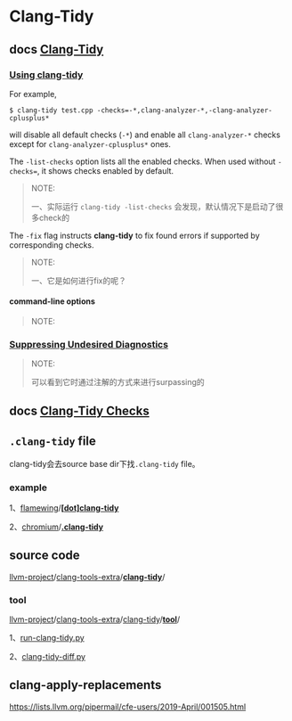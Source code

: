 # Clang-Tidy

## docs [Clang-Tidy](https://clang.llvm.org/extra/clang-tidy/)

### [Using clang-tidy](https://clang.llvm.org/extra/clang-tidy/#id2)

For example,

```shell
$ clang-tidy test.cpp -checks=-*,clang-analyzer-*,-clang-analyzer-cplusplus*
```

will disable all default checks (`-*`) and enable all `clang-analyzer-*` checks except for `clang-analyzer-cplusplus*` ones.



The `-list-checks` option lists all the enabled checks. When used without `-checks=`, it shows checks enabled by default. 

> NOTE:
>
> 一、实际运行 `clang-tidy -list-checks` 会发现，默认情况下是启动了很多check的

The `-fix` flag instructs **clang-tidy** to fix found errors if supported by corresponding checks.

> NOTE:
>
> 一、它是如何进行fix的呢？

#### command-line options

> NOTE:

### [Suppressing Undesired Diagnostics](https://clang.llvm.org/extra/clang-tidy/#id3)

> NOTE:
>
> 可以看到它时通过注解的方式来进行surpassing的

## docs [Clang-Tidy Checks](https://clang.llvm.org/extra/clang-tidy/checks/list.html)



## `.clang-tidy` file

clang-tidy会去source base dir下找`.clang-tidy` file。



### example

1、[flamewing](https://gist.github.com/flamewing)/**[[dot\]clang-tidy](https://gist.github.com/flamewing/a5016645064afa086ac8afd98ea7f627)**

2、[chromium](https://github.com/chromium/chromium)/[**.clang-tidy**](https://github.com/chromium/chromium/blob/main/.clang-tidy)



## source code

[llvm-project](https://github.com/llvm/llvm-project)/[clang-tools-extra](https://github.com/llvm/llvm-project/tree/main/clang-tools-extra)/[**clang-tidy**](https://github.com/llvm/llvm-project/tree/main/clang-tools-extra/clang-tidy)/

### tool

[llvm-project](https://github.com/llvm/llvm-project)/[clang-tools-extra](https://github.com/llvm/llvm-project/tree/main/clang-tools-extra)/[clang-tidy](https://github.com/llvm/llvm-project/tree/main/clang-tools-extra/clang-tidy)/[**tool**](https://github.com/llvm/llvm-project/tree/main/clang-tools-extra/clang-tidy/tool)/

1、[run-clang-tidy.py](https://github.com/llvm/llvm-project/blob/main/clang-tools-extra/clang-tidy/tool/run-clang-tidy.py)

2、[clang-tidy-diff.py](https://github.com/llvm/llvm-project/blob/main/clang-tools-extra/clang-tidy/tool/clang-tidy-diff.py)





## clang-apply-replacements

https://lists.llvm.org/pipermail/cfe-users/2019-April/001505.html